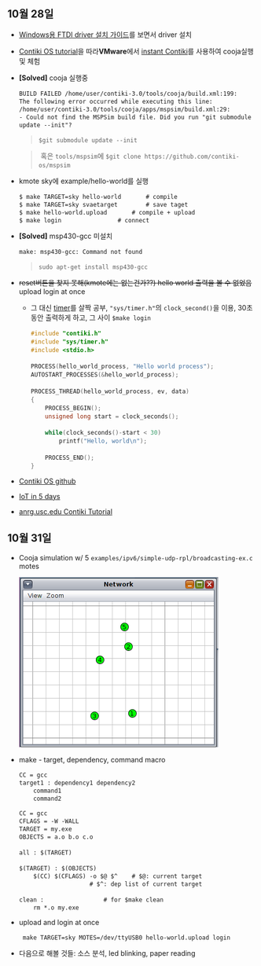 10월 28일
---
* [Windows용 FTDI driver 설치 가이드](https://github.com/goofcode/UR/blob/master/data/FTDI%20Drivers%20Installation%20Guide%20for%20Windows%2010.pdf)를 보면서 driver 설치

* [Contiki OS tutorial](http://www.contiki-os.org/start.html#next)을 따라**VMware**에서 [instant Contiki](https://sourceforge.net/projects/contiki/files/Instant%20Contiki/)를 사용하여 cooja실행 및 체험

* **[Solved]** cooja 실행중 
	```
	BUILD FAILED /home/user/contiki-3.0/tools/cooja/build.xml:199: 
	The following error occurred while executing this line:
	/home/user/contiki-3.0/tools/cooja/apps/mspsim/build.xml:29: 
	- Could not find the MSPSim build file. Did you run "git submodule update --init"?
	```
	> `$git submodule update --init`
	
	>  혹은 `tools/mspsim`에 `$git clone https://github.com/contiki-os/mspsim`


* kmote sky에 example/hello-world를 실행
	```
	$ make TARGET=sky hello-world		# compile
	$ make TARGET=sky svaetarget		# save taget
	$ make hello-world.upload		# compile + upload
	$ make login				# connect
	```

* **[Solved]** msp430-gcc 미설치
	```
	make: msp430-gcc: Command not found
	```
	> `sudo apt-get install msp430-gcc`
	
* ~~reset버튼을 찾지 못해(kmote에는 없는건가??) hello world 출력을 볼 수 없었음~~ upload login at once
	- 그 대신 [timer](https://github.com/contiki-os/contiki/wiki/Timers)를 살짝 공부, `"sys/timer.h"`의 `clock_second()`을 이용, 30초 동안 출력하게 하고, 그 사이 `$make login`
	
		```c
		#include "contiki.h"
		#include "sys/timer.h"
		#include <stdio.h> 
		
		PROCESS(hello_world_process, "Hello world process");
		AUTOSTART_PROCESSES(&hello_world_process);
		
		PROCESS_THREAD(hello_world_process, ev, data)
		{
			PROCESS_BEGIN();
			unsigned long start = clock_seconds();

			while(clock_seconds()-start < 30)
				printf("Hello, world\n");

			PROCESS_END();
		}
		```

* [Contiki OS github](https://github.com/contiki-os/contiki)
* [IoT in 5 days](https://github.com/alignan/IPv6-WSN-book)
* [anrg.usc.edu Contiki Tutorial](http://anrg.usc.edu/contiki/index.php/Contiki_tutorials)

10월 31일
---
* Cooja simulation w/ 5 `examples/ipv6/simple-udp-rpl/broadcasting-ex.c` motes

	![](https://raw.githubusercontent.com/goofcode/UR/master/imgs/cooja_sim1.PNG)

* make - target, dependency, command macro

	```
	CC = gcc
	target1 : dependency1 dependency2
		command1
		command2
	```
	```
	CC = gcc
	CFLAGS = -W -WALL
	TARGET = my.exe
	OBJECTS = a.o b.o c.o
	
	all : $(TARGET)
	
	$(TARGET) : $(OBJECTS) 
		$(CC) $(CFLAGS) -o $@ $^	# $@: current target
						# $^: dep list of current target
									
	clean : 				# for $make clean
		rm *.o my.exe	
	```
	
* upload and login at once

	```
	 make TARGET=sky MOTES=/dev/ttyUSB0 hello-world.upload login
	```

* 다음으로 해볼 것들: 소스 분석, led blinking, paper reading
